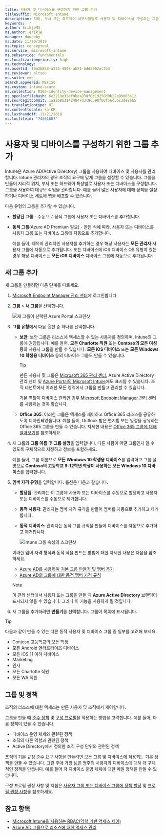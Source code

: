 ```yaml
---
title: 사용자 및 디바이스를 구성하기 위한 그룹 추가
titleSuffix: Microsoft Intune
description: 지리, 부서 또는 하드웨어 세부사항별로 사용자 및 디바이스를 구성하는 그룹을 추가합니다.
keywords: ''
author: ErikjeMS
ms.author: erikje
manager: dougeby
ms.date: 11/20/2019
ms.topic: conceptual
ms.service: microsoft-intune
ms.subservice: fundamentals
ms.localizationpriority: high
ms.technology: ''
ms.assetid: f0a2b858-a824-4598-ab81-bdd8e62ac3b3
ms.reviewer: altsou
ms.suite: ems
search.appverid: MET150
ms.custom: intune-azure
ms.collection: M365-identity-device-management
ms.openlocfilehash: 6e3219e32ef9bea838f0c19258d0b22a99083a12
ms.sourcegitcommit: 1a22b8b31424847d3c86590f00f56c5bc3de2eb5
ms.translationtype: HT
ms.contentlocale: ko-KR
ms.lasthandoff: 11/21/2019
ms.locfileid: "74261607"
---
```

# <a name="add-groups-to-organize-users-and-devices"></a>사용자 및 디바이스를 구성하기 위한 그룹 추가

Intune은 Azure AD(Active Directory) 그룹을 사용하여 디바이스 및 사용자를 관리합니다. Intune 관리자의 경우 조직의 요구에 맞게 그룹을 설정할 수 있습니다. 그룹을 만들어 지리적 위치, 부서 또는 하드웨어 특성별로 사용자 또는 디바이스를 구성합니다. 그룹을 사용하여 대규모 작업을 관리합니다. 예를 들어 많은 사용자에 대해 정책을 설정하거나 디바이스 세트에 앱을 배포할 수 있습니다.

다음 유형의 그룹을 추가할 수 있습니다.

- **할당된 그룹** - 수동으로 정적 그룹에 사용자 또는 디바이스를 추가합니다. 
- **동적 그룹**(Azure AD Premium 필요) - 만든 식에 따라, 사용자 또는 디바이스를 사용자 그룹 또는 디바이스 그룹에 자동으로 추가합니다.

  예를 들어, 제목이 관리자인 사용자를 추가하는 경우 해당 사용자는 **모든 관리자** 사용자 그룹에 자동으로 추가됩니다. 또는 디바이스에 iOS 디바이스 OS 유형이 있는 경우 해당 디바이스는 **모든 iOS 디바이스** 디바이스 그룹에 자동으로 추가됩니다.

## <a name="add-a-new-group"></a>새 그룹 추가

새 그룹을 만들려면 다음 단계를 따르세요.

1. [Microsoft Endpoint Manager 관리 센터](https://go.microsoft.com/fwlink/?linkid=2109431)에 로그인합니다.
2. **그룹** > **새 그룹**을 선택합니다.

   ![새 그룹이 선택된 Azure Portal 스크린샷](./media/groups-add/groups-add-new.png)

3. **그룹 유형**에서 다음 옵션 중 하나를 선택합니다.

    - **보안**: 보안 그룹은 리소스에 액세스할 수 있는 사용자를 정의하며, Intune의 그룹에 권장됩니다. 예를 들어, **모든 Charlotte 직원** 또는 **Contoso의 모든 여성** 등의 사용자 그룹을 만들 수 있습니다. **모든 iOS 디바이스** 또는 **모든 Windows 10 학생용 디바이스** 등의 디바이스 그룹도 만들 수 있습니다.

        > [!TIP]
        > 만든 사용자 및 그룹은 [Microsoft 365 관리 센터](https://admin.microsoft.com), Azure Active Directory 관리 센터 및 [Azure Portal의 Microsoft Intune](https://go.microsoft.com/fwlink/?linkid=2090973)에도 표시될 수 있습니다. 조직 테넌트에서 이러한 모든 영역에서 그룹을 만들고 관리할 수 있습니다.
        >
        > 기본 역할이 디바이스 관리인 경우 [Microsoft Endpoint Manager 관리 센터](https://go.microsoft.com/fwlink/?linkid=2109431)를 사용하는 것이 좋습니다.

    - **Office 365**: 이러한 그룹은 액세스를 제어하고 Office 365 리소스를 공유하도록 디자인되었습니다. 예를 들어, Outlook 받은 편지함 또는 일정을 공유하는 Office 365 그룹을 만들 수 있습니다. 자세한 내용은 [Office 365 그룹에 대해 알아보기](https://support.office.com/article/learn-about-office-365-groups-b565caa1-5c40-40ef-9915-60fdb2d97fa2)를 참조하세요.

4. 새 그룹의 **그룹 이름** 및 **그룹 설명**을 입력합니다. 다른 사람이 어떤 그룹인지 알 수 있도록 구체적으로 지정하고 정보를 포함하세요.

    예를 들어, 그룹 이름으로 **모든 Windows 10 학생용 디바이스**를 입력하고 그룹 설명으로 **Contoso의 고등학교 9-12학년 학생이 사용하는 모든 Windows 10 디바이스**를 입력합니다.

5. **멤버 자격 유형**을 입력합니다. 옵션은 다음과 같습니다.

    - **할당됨**: 관리자는 이 그룹에 사용자 또는 디바이스를 수동으로 할당하고 사용자 또는 디바이스를 수동으로 제거합니다.
    - **동적 사용자**: 관리자는 멤버 자격 규칙을 만들어 멤버를 자동으로 추가하고 제거합니다.
    - **동적 디바이스**: 관리자는 동적 그룹 규칙을 만들어 디바이스를 자동으로 추가하고 제거합니다.

        ![Intune 그룹 속성의 스크린샷](./media/groups-add/groups-add-properties.png)

    이러한 멤버 자격 형식과 동적 식을 만드는 방법에 대한 자세한 내용은 다음을 참조하세요.

    - [Azure AD를 사용하여 기본 그룹 만들기 및 멤버 추가](https://docs.microsoft.com/azure/active-directory/fundamentals/active-directory-groups-create-azure-portal)
    - [Azure AD의 그룹에 대한 동적 멤버 자격 규칙](https://docs.microsoft.com/azure/active-directory/users-groups-roles/groups-dynamic-membership)

    > [!NOTE]
    > 이 관리 센터에서 사용자 또는 그룹을 만들 때 **Azure Active Directory** 브랜딩이 표시되지 않을 수 있습니다. 그러나 이 기능을 사용하게 될 것입니다.

6. 새 그룹을 추가하려면 **만들기**를 선택합니다. 그룹이 목록에 표시됩니다.

> [!TIP]
> 다음과 같이 만들 수 있는 다른 동적 사용자 및 디바이스 그룹 중 일부를 고려해 보세요.
>
> - Contoso 고등학교의 모든 학생
> - 모든 Android 엔터프라이즈 디바이스
> - 모든 iOS 11 이하 디바이스
> - Marketing
> - 인사
> - 모든 Charlotte 직원
> - 모든 WA 직원

## <a name="groups-and-policies"></a>그룹 및 정책

조직의 리소스에 대한 액세스는 만든 사용자 및 조직에서 제어합니다.

그룹을 만들 때 [준수 정책](../protect/device-compliance-get-started.md) 및 [구성 프로필](../configuration/device-profiles.md)을 적용하는 방법을 고려합니다. 예를 들어, 다음 정책이 있을 수 있습니다.

- 디바이스 운영 체제와 관련된 정책
- 조직의 다른 역할과 관련된 정책
- Active Directory에서 정의한 조직 구성 단위와 관련된 정책

조직의 기본 규정 준수 요구 사항을 만들려면 모든 그룹 및 디바이스에 적용되는 기본 정책을 만들 수 있습니다. 그런 후에 가장 넓은 범주의 사용자와 디바이스에 대해 더 구체적인 정책을 만듭니다. 예를 들어 각 디바이스 운영 체제에 대한 메일 정책을 만들 수 있습니다.

구성 프로필 권장 사항 및 지침은 [사용자 그룹 또는 디바이스 그룹에 정책 할당](../configuration/device-profile-assign.md#user-groups-vs-device-groups) 및 [프로필 권장 사항](../configuration/device-profile-create.md#recommendations)을 참조하세요.

## <a name="see-also"></a>참고 항목

- [Microsoft Intune을 사용하는 RBAC(역할 기반 액세스 제어)](role-based-access-control.md)
- [Azure AD 그룹으로 리소스에 대한 액세스 관리](https://docs.microsoft.com/azure/active-directory/active-directory-manage-groups)
